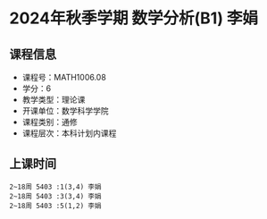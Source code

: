 # 2024年秋季学期 数学分析(B1) 李娟






## 课程信息

- 课程号：MATH1006.08
- 学分：6
- 教学类型：理论课
- 开课单位：数学科学学院
- 课程类别：通修
- 课程层次：本科计划内课程

## 上课时间

```
2~18周 5403 :1(3,4) 李娟
2~18周 5403 :3(3,4) 李娟
2~18周 5403 :5(1,2) 李娟
```

